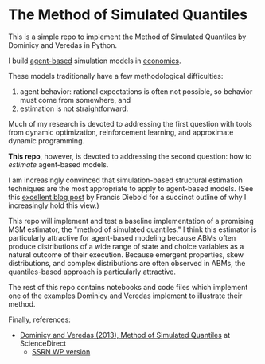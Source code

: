 # The Method of Simulated Quantiles

This is a simple repo to implement the Method of Simulated Quantiles by Dominicy and Veredas in Python. 

I build [agent-based](https://en.wikipedia.org/wiki/Agent-based_model) simulation models in [economics](http://www2.econ.iastate.edu/tesfatsi/abmread.htm). 

These models traditionally have a few methodological difficulties:

1. agent behavior: rational expectations is often not possible, so behavior must come from somewhere, and
2. estimation is not straightforward.

Much of my research is devoted to addressing the first question with tools from dynamic optimization, reinforcement learning, and approximate dynamic programming. 

**This repo**, however, is devoted to addressing the second question: how to *estimate* agent-based models. 

I am increasingly convinced that simulation-based structural estimation techniques are the most appropriate to apply to agent-based models. (See this [excellent blog post](http://fxdiebold.blogspot.com/2013/07/more-on-strange-american-estimator-gmm.html) by Francis Diebold for a succinct outline of why I increasingly hold this view.)

This repo will implement and test a baseline implementation of a promising MSM estimator, the "method of simulated quantiles." I think this estimator is particularly attractive for agent-based modeling because ABMs often produce distributions of a wide range of state and choice variables as a natural outcome of their execution. Because emergent properties, skew distributions, and complex distributions are often observed in ABMs, the quantiles-based approach is particularly attractive. 

The rest of this repo contains notebooks and code files which implement one of the examples Dominicy and Veredas implement to illustrate their method. 

Finally, references: 

- [Dominicy and Veredas (2013), Method of Simulated Quantiles](http://www.sciencedirect.com/science/article/pii/S0304407612001947) at ScienceDirect
  - [SSRN WP version](https://papers.ssrn.com/sol3/papers.cfm?abstract_id=1561185&rec=1&srcabs=770785&alg=7&pos=8)







